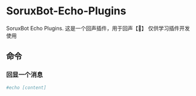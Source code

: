 # SoruxBot-Echo-Plugins
SoruxBot Echo Plugins.
这是一个回声插件，用于回声【🤪】
仅供学习插件开发使用
## 命令 
### 回显一个消息
```bash
#echo [content]
```
